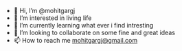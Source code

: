 - 👋 Hi, I’m @mohitgargj
- 👀 I’m interested in living life
- 🌱 I’m currently learning what ever i find intresting
- 💞️ I’m looking to collaborate on some fine and great ideas
- 📫 How to reach me mohitgargj@gmail.com

<!---
mohitgargj/mohitgargj is a ✨ special ✨ repository because its `README.md` (this file) appears on your GitHub profile.
You can click the Preview link to take a look at your changes.
--->
